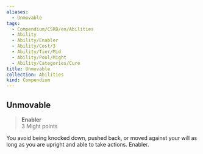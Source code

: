 ```yaml
---
aliases:
  - Unmovable
tags:
  - Compendium/CSRD/en/Abilities
  - Ability
  - Ability/Enabler
  - Ability/Cost/3
  - Ability/Tier/Mid
  - Ability/Pool/Might
  - Ability/Categories/Cure
title: Unmovable
collection: Abilities
kind: Compendium
---
```

## Unmovable  
>**Enabler**  
>3 Might points
  
You avoid being knocked down, pushed back, or moved against your will as long as you are upright and able to take actions. Enabler.